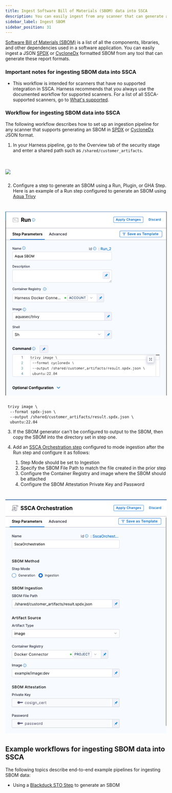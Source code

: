 ```yaml
---
title: Ingest Software Bill of Materials (SBOM) data into SSCA
description: You can easily ingest from any scanner that can generate an SBOM.
sidebar_label: Ingest SBOM
sidebar_position: 31
---
```


[Software Bill of Materials (SBOM)](https://cyclonedx.org/capabilities/sbom/) is a list of all the components, libraries, and other dependencies used in a software application. You can easily ingest a JSON [SPDX](https://spdx.dev/learn/overview/) or [CycloneDx](https://cyclonedx.org/specification/overview/) formatted SBOM from any tool that can generate these report formats.

### Important notes for ingesting SBOM data into SSCA

- This workflow is intended for scanners that have no supported integration in SSCA. Harness recommends that you always use the documented workflow for supported scanners. For a list of all SSCA-supported scanners, go to [What's supported](docs/security-testing-orchestration/whats-supported).

### Workflow for ingesting SBOM data into SSCA

The following workflow describes how to set up an ingestion pipeline for any scanner that supports generating an SBOM in [SPDX](https://spdx.dev/learn/overview/) or [CycloneDx](https://cyclonedx.org/specification/overview/) JSON format. 

1. In your Harness pipeline, go to the Overview tab of the security stage and enter a shared path such as `/shared/customer_artifacts`.
 
  # ![](../../docs/security-testing-orchestration/use-sto/static/ingesting-issues-from-other-scanners-00.png)

2. Configure a step to generate an SBOM using a Run, Plugin, or GHA Step. Here is an example of a Run step configured to generate an SBOM using [Aqua Trivy](https://aquasecurity.github.io/trivy/dev/docs/supply-chain/sbom/)

  # ![](static/ingesting-sbom-from-other-scanners-01.png)

   ```
    trivy image \
     --format spdx-json \
     --output /shared/customer_artifacts/result.spdx.json \
     ubuntu:22.04
   ```  

3. If the SBOM generator can't be configured to output to the SBOM, then copy the SBOM into the directory set in step one. 
   
5. Add an [SSCA Orchestration step](docs/software-supply-chain-assurance/generate-sbom#add-the-ssca-orchestration-step) configured to mode ingestion after the Run step and configure it as follows:
   1. Step Mode should be set to Ingestion
   2. Specify the SBOM File Path to match the file created in the prior step
   3. Configure the Container Registry and image where the SBOM should be attached
   4. Configure the SBOM Attestation Private Key and Password 

  # ![](static/ingesting-sbom-from-other-scanners-02.png)

## Example workflows for ingesting SBOM data into SSCA

The following topics describe end-to-end example pipelines for ingesting SBOM data:

- Using a [Blackduck STO Step](docs/software-supply-chain-assurance/generate-sbom-blackduck.md) to generate an SBOM

